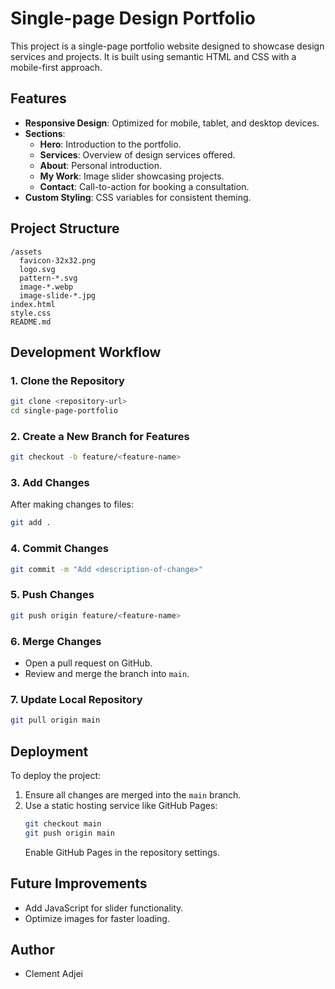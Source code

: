 # Single-page Design Portfolio

This project is a single-page portfolio website designed to showcase design services and projects. It is built using semantic HTML and CSS with a mobile-first approach.

## Features

- **Responsive Design**: Optimized for mobile, tablet, and desktop devices.
- **Sections**:
  - **Hero**: Introduction to the portfolio.
  - **Services**: Overview of design services offered.
  - **About**: Personal introduction.
  - **My Work**: Image slider showcasing projects.
  - **Contact**: Call-to-action for booking a consultation.
- **Custom Styling**: CSS variables for consistent theming.

## Project Structure

```
/assets
  favicon-32x32.png
  logo.svg
  pattern-*.svg
  image-*.webp
  image-slide-*.jpg
index.html
style.css
README.md
```

## Development Workflow

### 1. Clone the Repository
```bash
git clone <repository-url>
cd single-page-portfolio
```

### 2. Create a New Branch for Features
```bash
git checkout -b feature/<feature-name>
```

### 3. Add Changes
After making changes to files:
```bash
git add .
```

### 4. Commit Changes
```bash
git commit -m "Add <description-of-change>"
```

### 5. Push Changes
```bash
git push origin feature/<feature-name>
```

### 6. Merge Changes
- Open a pull request on GitHub.
- Review and merge the branch into `main`.

### 7. Update Local Repository
```bash
git pull origin main
```

## Deployment

To deploy the project:
1. Ensure all changes are merged into the `main` branch.
2. Use a static hosting service like GitHub Pages:
   ```bash
   git checkout main
   git push origin main
   ```
   Enable GitHub Pages in the repository settings.

## Future Improvements

- Add JavaScript for slider functionality.
- Optimize images for faster loading.


## Author

- Clement Adjei
